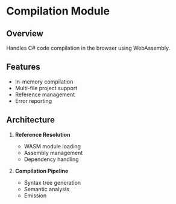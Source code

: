 # Compilation Module

## Overview
Handles C# code compilation in the browser using WebAssembly.

## Features
- In-memory compilation
- Multi-file project support
- Reference management
- Error reporting

## Architecture
1. **Reference Resolution**
   - WASM module loading
   - Assembly management
   - Dependency handling

2. **Compilation Pipeline**
   - Syntax tree generation
   - Semantic analysis
   - Emission
